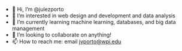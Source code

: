 - 👋 Hi, I’m @julezporto
- 👀 I’m interested in web design and development and data analysis
- 🌱 I’m currently learning machine learning, databases, and big data management
- 💞️ I’m looking to collaborate on anything!
- 📫 How to reach me: email jvporto@wpi.edu

<!---
julezporto/julezporto is a ✨ special ✨ repository because its `README.md` (this file) appears on your GitHub profile.
You can click the Preview link to take a look at your changes.
--->
